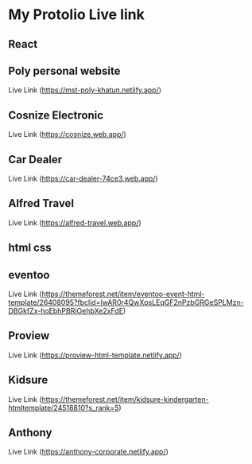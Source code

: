 # My Protolio Live link

## React 

## Poly personal website
Live Link (https://mst-poly-khatun.netlify.app/)

## Cosnize Electronic 
Live Link (https://cosnize.web.app/)

## Car Dealer
Live Link (https://car-dealer-74ce3.web.app/)

## Alfred Travel
Live Link (https://alfred-travel.web.app/)

## html css

## eventoo
Live Link (https://themeforest.net/item/eventoo-event-html-template/26408095?fbclid=IwAR0r4QwXpsLEqGF2nPzbGRGeSPLMzn-DBGkfZx-hoEbhPBRjOehbXe2xFdE)

## Proview 
Live Link (https://proview-html-template.netlify.app/)

## Kidsure
Live Link (https://themeforest.net/item/kidsure-kindergarten-htmltemplate/24518810?s_rank=5)

## Anthony
Live Link (https://anthony-corporate.netlify.app/)


